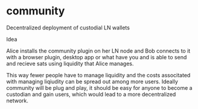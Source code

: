 # community
Decentralized deployment of custodial LN wallets

Idea

Alice installs the community plugin on her LN node and Bob connects to it with a browser plugin, desktop app or what have you and is able to send and recieve sats using liquidity that Alice manages. 

This way fewer people have to manage liquidity and the costs associtated with managing liqiudity can be spread out among more users. Ideally community will be plug and play, it should be easy for anyone to become a custodian and gain users, which would lead to a more decentralized network. 
